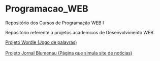 # Programacao_WEB
Repositório dos Cursos de Programação WEB I

Repositório referente a projetos academicos de Desenvolvimento WEB.

<a href = "https://cdranka25.github.io/Desenvolvimento_WEB/Projeto01_Wordle/pagina01.html"> Projeto Wordle (Jogo de palavras) </a>
<br><br>
<a href = "https://cdranka25.github.io/Desenvolvimento_WEB/Projeto02_Tela_com_Login_e_RecebimentoDeCadastros/html/01_paginaPrincipal.html"> Projeto Jornal Blumenau (Página que simula site de notícias) </a>

